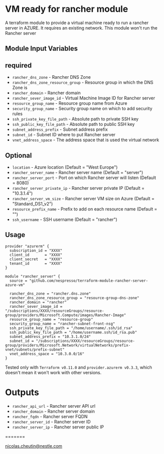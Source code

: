 VM ready for rancher module
===========

A terraform module to provide a virtual machine ready to run a rancher server in AZURE.
It requires an existing network.
This module won't run the Rancher server

Module Input Variables
----------------------

## required

- `rancher_dns_zone` - Rancher DNS Zone
- `rancher_dns_zone_resource_group` - Resource group in which the DNS Zone is
- `rancher_domain` - Rancher domain
- `rancher_sever_image_id` - Virtual Machine Image ID for Rancher server
- `resource_group_name` - Resource group name from Azure
- `security_group_name` - Security group name on which to add security rules
- `ssh_private_key_file_path` - Absolute path to private SSH key
- `ssh_public_key_file_path` - Absolute path to public SSH key
- `subnet_address_prefix` - Subnet address prefix
- `subnet_id` - Subnet ID where to put Rancher server
- `vnet_address_space` - The address space that is used the virtual network

## Optional

- `location` - Azure location (Default = "West Europe")
- `rancher_server_name` - Rancher server name (Default = "server")
- `rancher_server_port` - Port on which Rancher server will listen (Default = 8080)
- `rancher_server_private_ip` - Rancher server private IP (Default = "10.3.1.4")
- `rancher_server_vm_size` - Rancher server VM size on Azure (Default = "Standard_DS1_v2")
- `resource_prefix_name` - Prefix to add on each resource name (Default = "")
- `ssh_username` - SSH username (Default = "rancher")

Usage
-----

```hcl
provider "azurerm" {
  subscription_id = "XXXX"
  client_id       = "XXXX"
  client_secret   = "XXXX"
  tenant_id       = "XXXX"
}

module "rancher_server" {
  source = "github.com/nespresso/terraform-module-rancher-server-azure-vm"

  rancher_dns_zone = "rancher.dns.zone"
  rancher_dns_zone_resource_group = "resource-group-dns-zone"
  rancher_domain = "rancher"
  rancher_sever_image_id = "/subscriptions/XXXX/resourceGroups/resource-group/providers/Microsoft.Compute/images/Rancher-Image"
  resource_group_name = "resource-group"
  security_group_name = "rancher-subnet-front-nsg"
  ssh_private_key_file_path = "/home/username/.ssh/id_rsa"
  ssh_public_key_file_path = "/home/username.ssh/id_rsa.pub"
  subnet_address_prefix = "10.3.1.0/24"
  subnet_id = "/subscriptions/XXXX/resourceGroups/resource-group/providers/Microsoft.Network/virtualNetworks/prefix-vnet/subnets/prefix-subnet"
  vnet_address_space = "10.3.0.0/16"
}
```

Tested only with `Terraform v0.11.0` and `provider.azurerm v0.3.3`, which doesn't mean it won't work with other versions.

Outputs
=======

 - `rancher_api_url` - Rancher server API url
 - `rancher_domain` - Rancher server domain
 - `rancher_fqdn` - Rancher server FQDN
 - `rancher_server_id` - Rancher server ID
 - `rancher_server_ip` - Rancher server public IP

=======

nicolas.cheutin@nestle.com